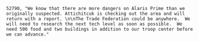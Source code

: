 ﻿```text
52790, "We know that there are more dangers on Alaris Prime than we originally suspected. Attichitcuk is checking out the area and will return with a report. \n\nThe Trade Federation could be anywhere.  We will need to research the next tech level as soon as possible.  We need 500 food and two buildings in addition to our troop center before we can advance."
```